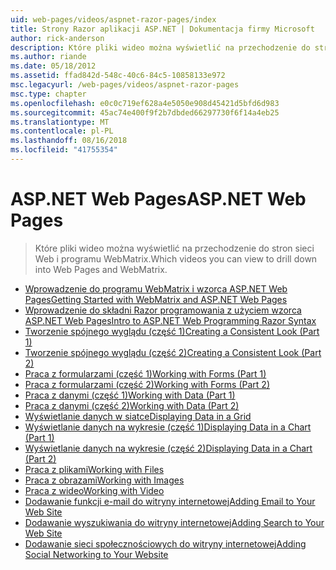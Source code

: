 ```yaml
---
uid: web-pages/videos/aspnet-razor-pages/index
title: Strony Razor aplikacji ASP.NET | Dokumentacja firmy Microsoft
author: rick-anderson
description: Które pliki wideo można wyświetlić na przechodzenie do stron sieci Web i programu WebMatrix.
ms.author: riande
ms.date: 05/18/2012
ms.assetid: ffad842d-548c-40c6-84c5-10858133e972
msc.legacyurl: /web-pages/videos/aspnet-razor-pages
msc.type: chapter
ms.openlocfilehash: e0c0c719ef628a4e5050e908d45421d5bfd6d983
ms.sourcegitcommit: 45ac74e400f9f2b7dbded66297730f6f14a4eb25
ms.translationtype: MT
ms.contentlocale: pl-PL
ms.lasthandoff: 08/16/2018
ms.locfileid: "41755354"
---
```

<a name="aspnet-web-pages"></a><span data-ttu-id="a818d-103">ASP.NET Web Pages</span><span class="sxs-lookup"><span data-stu-id="a818d-103">ASP.NET Web Pages</span></span>
=================
> <span data-ttu-id="a818d-104">Które pliki wideo można wyświetlić na przechodzenie do stron sieci Web i programu WebMatrix.</span><span class="sxs-lookup"><span data-stu-id="a818d-104">Which videos you can view to drill down into Web Pages and WebMatrix.</span></span>


- [<span data-ttu-id="a818d-105">Wprowadzenie do programu WebMatrix i wzorca ASP.NET Web Pages</span><span class="sxs-lookup"><span data-stu-id="a818d-105">Getting Started with WebMatrix and ASP.NET Web Pages</span></span>](getting-started-with-webmatrix-and-aspnet-web-pages.md)
- [<span data-ttu-id="a818d-106">Wprowadzenie do składni Razor programowania z użyciem wzorca ASP.NET Web Pages</span><span class="sxs-lookup"><span data-stu-id="a818d-106">Intro to ASP.NET Web Programming Razor Syntax</span></span>](introduction-to-aspnet-web-programming-using-the-razor-syntax.md)
- [<span data-ttu-id="a818d-107">Tworzenie spójnego wyglądu (część 1)</span><span class="sxs-lookup"><span data-stu-id="a818d-107">Creating a Consistent Look (Part 1)</span></span>](creating-a-consistent-look-part-1.md)
- [<span data-ttu-id="a818d-108">Tworzenie spójnego wyglądu (część 2)</span><span class="sxs-lookup"><span data-stu-id="a818d-108">Creating a Consistent Look (Part 2)</span></span>](creating-a-consistent-look-part-2.md)
- [<span data-ttu-id="a818d-109">Praca z formularzami (część 1)</span><span class="sxs-lookup"><span data-stu-id="a818d-109">Working with Forms (Part 1)</span></span>](working-with-forms-part-1.md)
- [<span data-ttu-id="a818d-110">Praca z formularzami (część 2)</span><span class="sxs-lookup"><span data-stu-id="a818d-110">Working with Forms (Part 2)</span></span>](working-with-forms-part-2.md)
- [<span data-ttu-id="a818d-111">Praca z danymi (część 1)</span><span class="sxs-lookup"><span data-stu-id="a818d-111">Working with Data (Part 1)</span></span>](working-with-data-part-1.md)
- [<span data-ttu-id="a818d-112">Praca z danymi (część 2)</span><span class="sxs-lookup"><span data-stu-id="a818d-112">Working with Data (Part 2)</span></span>](working-with-data-part-2.md)
- [<span data-ttu-id="a818d-113">Wyświetlanie danych w siatce</span><span class="sxs-lookup"><span data-stu-id="a818d-113">Displaying Data in a Grid</span></span>](displaying-data-in-a-grid.md)
- [<span data-ttu-id="a818d-114">Wyświetlanie danych na wykresie (część 1)</span><span class="sxs-lookup"><span data-stu-id="a818d-114">Displaying Data in a Chart (Part 1)</span></span>](displaying-data-in-a-chart-part-1.md)
- [<span data-ttu-id="a818d-115">Wyświetlanie danych na wykresie (część 2)</span><span class="sxs-lookup"><span data-stu-id="a818d-115">Displaying Data in a Chart (Part 2)</span></span>](displaying-data-in-a-chart-part-2.md)
- [<span data-ttu-id="a818d-116">Praca z plikami</span><span class="sxs-lookup"><span data-stu-id="a818d-116">Working with Files</span></span>](working-with-files.md)
- [<span data-ttu-id="a818d-117">Praca z obrazami</span><span class="sxs-lookup"><span data-stu-id="a818d-117">Working with Images</span></span>](working-with-images.md)
- [<span data-ttu-id="a818d-118">Praca z wideo</span><span class="sxs-lookup"><span data-stu-id="a818d-118">Working with Video</span></span>](working-with-video.md)
- [<span data-ttu-id="a818d-119">Dodawanie funkcji e-mail do witryny internetowej</span><span class="sxs-lookup"><span data-stu-id="a818d-119">Adding Email to Your Web Site</span></span>](adding-email-to-your-web-site.md)
- [<span data-ttu-id="a818d-120">Dodawanie wyszukiwania do witryny internetowej</span><span class="sxs-lookup"><span data-stu-id="a818d-120">Adding Search to Your Web Site</span></span>](adding-search-to-your-web-site.md)
- [<span data-ttu-id="a818d-121">Dodawanie sieci społecznościowych do witryny internetowej</span><span class="sxs-lookup"><span data-stu-id="a818d-121">Adding Social Networking to Your Website</span></span>](adding-social-networking-to-your-website.md)

